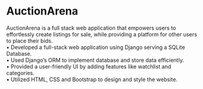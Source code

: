 # AuctionArena
AuctionArena is a full stack web application that empowers users to effortlessly create listings for sale, while
providing a platform for other users to place their bids.  
• Developed a full-stack web application using Django serving a SQLite Database.  
• Used Django’s ORM to implement database and store data efficiently.  
• Provided a user-friendly UI by adding features like watchlist and categories.  
• Utilized HTML, CSS and Bootstrap to design and style the website.  

